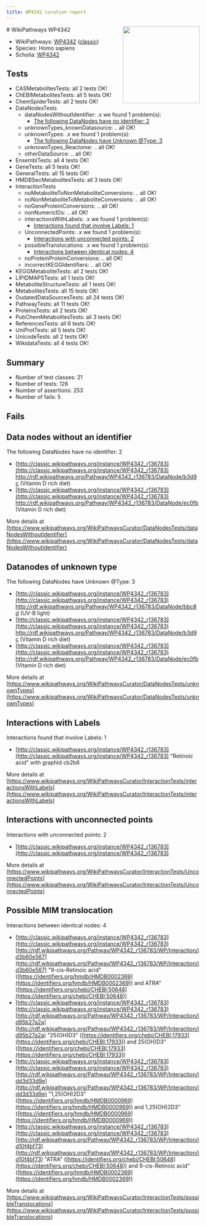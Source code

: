 ```yaml
---
title: WP4342 curation report
---
```


<img style="float: right; width: 200px" src="https://upload.wikimedia.org/wikipedia/commons/thumb/8/83/Wplogo_with_text_500.png/640px-Wplogo_with_text_500.png" />
# WikiPathways WP4342

* WikiPathways: [WP4342](https://wikipathways.org/pathways/WP4342) ([classic](https://classic.wikipathways.org/instance/WP4342))
* Species: Homo sapiens
* Scholia: [WP4342](https://scholia.toolforge.org/wikipathways/WP4342)
## Tests
* CASMetabolitesTests: all 2 tests OK!
* ChEBIMetabolitesTests: all 5 tests OK!
* ChemSpiderTests: all 2 tests OK!
* DataNodesTests
    * dataNodesWithoutIdentifier: .x we found 1 problem(s):
        * [The following DataNodes have no identifier: 2](#d2d32fa1)
    * unknownTypes_knownDatasource: .. all OK!
    * unknownTypes: .x we found 1 problem(s):
        * [The following DataNodes have Unknown @Type: 3](#839973e1)
    * unknownTypes_Reactome: .. all OK!
    * otherDataSource: .. all OK!
* EnsemblTests: all 4 tests OK!
* GeneTests: all 5 tests OK!
* GeneralTests: all 15 tests OK!
* HMDBSecMetabolitesTests: all 3 tests OK!
* InteractionTests
    * noMetaboliteToNonMetaboliteConversions: .. all OK!
    * noNonMetaboliteToMetaboliteConversions: .. all OK!
    * noGeneProteinConversions: .. all OK!
    * nonNumericIDs: .. all OK!
    * interactionsWithLabels: .x we found 1 problem(s):
        * [Interactions found that involve Labels: 1](#630d2678)
    * UnconnectedPoints: .x we found 1 problem(s):
        * [Interactions with unconnected points: 2](#35a61ada)
    * possibleTranslocations: .x we found 1 problem(s):
        * [Interactions between identical nodes: 4](#1c118209)
    * noProteinProteinConversions: .. all OK!
    * incorrectKEGGIdentifiers: .. all OK!
* KEGGMetaboliteTests: all 2 tests OK!
* LIPIDMAPSTests: all 1 tests OK!
* MetaboliteStructureTests: all 1 tests OK!
* MetabolitesTests: all 15 tests OK!
* OudatedDataSourcesTests: all 24 tests OK!
* PathwayTests: all 11 tests OK!
* ProteinsTests: all 2 tests OK!
* PubChemMetabolitesTests: all 3 tests OK!
* ReferencesTests: all 6 tests OK!
* UniProtTests: all 5 tests OK!
* UnicodeTests: all 2 tests OK!
* WikidataTests: all 4 tests OK!


## Summary

* Number of test classes: 21
* Number of tests: 126
* Number of assertions: 253
* Number of fails: 5

## Fails

<a name="d2d32fa1" />

## Data nodes without an identifier

The following DataNodes have no identifier: 2

* [http://classic.wikipathways.org/instance/WP4342_r136783](http://classic.wikipathways.org/instance/WP4342_r136783) http://rdf.wikipathways.org/Pathway/WP4342_r136783/DataNode/b3d9c (Vitamin D
rich diet)
* [http://classic.wikipathways.org/instance/WP4342_r136783](http://classic.wikipathways.org/instance/WP4342_r136783) http://rdf.wikipathways.org/Pathway/WP4342_r136783/DataNode/ec0fb (Vitamin D
rich diet)


More details at [https://www.wikipathways.org/WikiPathwaysCurator/DataNodesTests/dataNodesWithoutIdentifier](https://www.wikipathways.org/WikiPathwaysCurator/DataNodesTests/dataNodesWithoutIdentifier)

<a name="839973e1" />

## Datanodes of unknown type

The following DataNodes have Unknown @Type: 3

* [http://classic.wikipathways.org/instance/WP4342_r136783](http://classic.wikipathways.org/instance/WP4342_r136783) http://rdf.wikipathways.org/Pathway/WP4342_r136783/DataNode/bbc8d (UV-B light)
* [http://classic.wikipathways.org/instance/WP4342_r136783](http://classic.wikipathways.org/instance/WP4342_r136783) http://rdf.wikipathways.org/Pathway/WP4342_r136783/DataNode/b3d9c (Vitamin D
rich diet)
* [http://classic.wikipathways.org/instance/WP4342_r136783](http://classic.wikipathways.org/instance/WP4342_r136783) http://rdf.wikipathways.org/Pathway/WP4342_r136783/DataNode/ec0fb (Vitamin D
rich diet)


More details at [https://www.wikipathways.org/WikiPathwaysCurator/DataNodesTests/unknownTypes](https://www.wikipathways.org/WikiPathwaysCurator/DataNodesTests/unknownTypes)

<a name="630d2678" />

## Interactions with Labels

Interactions found that involve Labels: 1

* [http://classic.wikipathways.org/instance/WP4342_r136783](http://classic.wikipathways.org/instance/WP4342_r136783) "Retinoic acid" with graphId cb2b6


More details at [https://www.wikipathways.org/WikiPathwaysCurator/InteractionTests/interactionsWithLabels](https://www.wikipathways.org/WikiPathwaysCurator/InteractionTests/interactionsWithLabels)

<a name="35a61ada" />

## Interactions with unconnected points

Interactions with unconnected points: 2

* [http://classic.wikipathways.org/instance/WP4342_r136783](http://classic.wikipathways.org/instance/WP4342_r136783)


More details at [https://www.wikipathways.org/WikiPathwaysCurator/InteractionTests/UnconnectedPoints](https://www.wikipathways.org/WikiPathwaysCurator/InteractionTests/UnconnectedPoints)

<a name="1c118209" />

## Possible MIM translocation

Interactions between identical nodes: 4

* [http://classic.wikipathways.org/instance/WP4342_r136783](http://classic.wikipathways.org/instance/WP4342_r136783) [http://rdf.wikipathways.org/Pathway/WP4342_r136783/WP/Interaction/id3b60e567](http://rdf.wikipathways.org/Pathway/WP4342_r136783/WP/Interaction/id3b60e567) "9-cis-Retinoic acid" ([https://identifiers.org/hmdb/HMDB0002369](https://identifiers.org/hmdb/HMDB0002369)) and 
ATRA" ([https://identifiers.org/chebi/CHEBI:50648](https://identifiers.org/chebi/CHEBI:50648))
* [http://classic.wikipathways.org/instance/WP4342_r136783](http://classic.wikipathways.org/instance/WP4342_r136783) [http://rdf.wikipathways.org/Pathway/WP4342_r136783/WP/Interaction/id95b27a2a](http://rdf.wikipathways.org/Pathway/WP4342_r136783/WP/Interaction/id95b27a2a) "25(OH)D3" ([https://identifiers.org/chebi/CHEBI:17933](https://identifiers.org/chebi/CHEBI:17933)) and 
25(OH)D3" ([https://identifiers.org/chebi/CHEBI:17933](https://identifiers.org/chebi/CHEBI:17933))
* [http://classic.wikipathways.org/instance/WP4342_r136783](http://classic.wikipathways.org/instance/WP4342_r136783) [http://rdf.wikipathways.org/Pathway/WP4342_r136783/WP/Interaction/idd3d33d9e](http://rdf.wikipathways.org/Pathway/WP4342_r136783/WP/Interaction/idd3d33d9e) "1,25(OH)2D3" ([https://identifiers.org/hmdb/HMDB0000969](https://identifiers.org/hmdb/HMDB0000969)) and 
1,25(OH)2D3" ([https://identifiers.org/hmdb/HMDB0000969](https://identifiers.org/hmdb/HMDB0000969))
* [http://classic.wikipathways.org/instance/WP4342_r136783](http://classic.wikipathways.org/instance/WP4342_r136783) [http://rdf.wikipathways.org/Pathway/WP4342_r136783/WP/Interaction/id10f4bf73](http://rdf.wikipathways.org/Pathway/WP4342_r136783/WP/Interaction/id10f4bf73) "ATRA" ([https://identifiers.org/chebi/CHEBI:50648](https://identifiers.org/chebi/CHEBI:50648)) and 
9-cis-Retinoic acid" ([https://identifiers.org/hmdb/HMDB0002369](https://identifiers.org/hmdb/HMDB0002369))


More details at [https://www.wikipathways.org/WikiPathwaysCurator/InteractionTests/possibleTranslocations](https://www.wikipathways.org/WikiPathwaysCurator/InteractionTests/possibleTranslocations)

